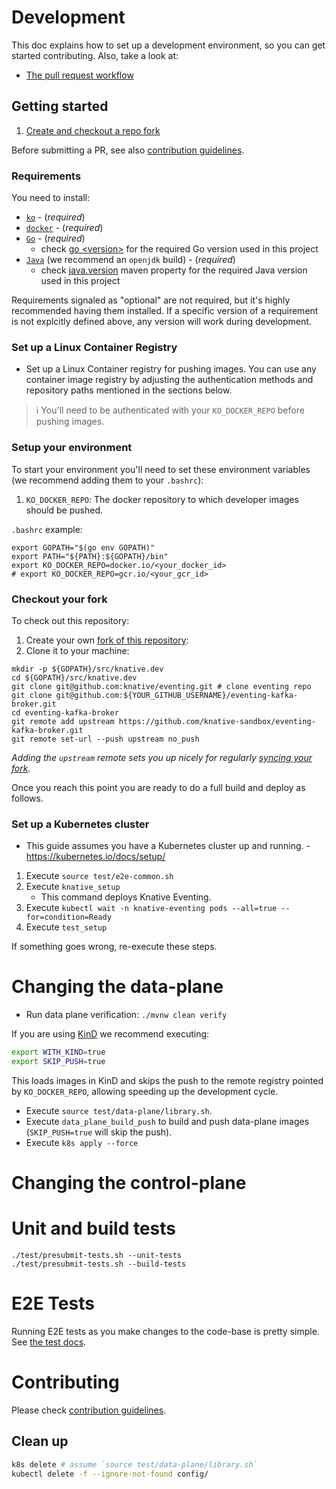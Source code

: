 # Development

This doc explains how to set up a development environment, so you can get started contributing.
Also, take a look at:

- [The pull request workflow](https://www.knative.dev/contributing/contributing/#pull-requests)

## Getting started

1. [Create and checkout a repo fork](#checkout-your-fork)

Before submitting a PR, see also [contribution guidelines](./CONTRIBUTING.md).

### Requirements

You need to install:

- [`ko`](https://github.com/google/ko) - (_required_)
- [`docker`](https://www.docker.com/) - (_required_)
- [`Go`](https://golang.org/) - (_required_)
  - check [go \<version\>](https://github.com/knative-sandbox/eventing-kafka-broker/blob/master/go.mod) for the required Go version used in this project
- [`Java`](https://www.java.com/en/) (we recommend an `openjdk` build) - (_required_)
  - check [java.version](https://github.com/knative-sandbox/eventing-kafka-broker/blob/master/data-plane/pom.xml) maven property for the required Java version used in this project

Requirements signaled as "optional" are not required, but it's highly recommended having them installed. If a specific version of a requirement is not explcitly defined above, any version will work during development.

### Set up a Linux Container Registry

- Set up a Linux Container registry for pushing images. You can use any
  container image registry by adjusting the authentication methods and
  repository paths mentioned in the sections below.
   
> :information_source: You'll need to be authenticated with your
> `KO_DOCKER_REPO` before pushing images.

### Setup your environment

To start your environment you'll need to set these environment variables (we
recommend adding them to your `.bashrc`):

1. `KO_DOCKER_REPO`: The docker repository to which developer images should be pushed.

`.bashrc` example:

```shell
export GOPATH="$(go env GOPATH)"
export PATH="${PATH}:${GOPATH}/bin"
export KO_DOCKER_REPO=docker.io/<your_docker_id>
# export KO_DOCKER_REPO=gcr.io/<your_gcr_id>
```

### Checkout your fork

To check out this repository:

1. Create your own [fork of this repository](https://help.github.com/articles/fork-a-repo/):
1. Clone it to your machine:

```shell
mkdir -p ${GOPATH}/src/knative.dev
cd ${GOPATH}/src/knative.dev
git clone git@github.com:knative/eventing.git # clone eventing repo
git clone git@github.com:${YOUR_GITHUB_USERNAME}/eventing-kafka-broker.git
cd eventing-kafka-broker
git remote add upstream https://github.com/knative-sandbox/eventing-kafka-broker.git
git remote set-url --push upstream no_push
```

_Adding the `upstream` remote sets you up nicely for regularly
[syncing your fork](https://help.github.com/articles/syncing-a-fork/)._

Once you reach this point you are ready to do a full build and deploy as
follows.

### Set up a Kubernetes cluster

- This guide assumes you have a Kubernetes cluster up and running. - https://kubernetes.io/docs/setup/

1. Execute `source test/e2e-common.sh `
1. Execute `knative_setup`
    - This command deploys Knative Eventing.
1. Execute `kubectl wait -n knative-eventing pods --all=true --for=condition=Ready`
1. Execute `test_setup`

If something goes wrong, re-execute these steps.

# Changing the data-plane

- Run data plane verification: `./mvnw clean verify`
    
If you are using [KinD](https://kind.sigs.k8s.io/) we recommend executing:

```bash
export WITH_KIND=true
export SKIP_PUSH=true
```

This loads images in KinD and skips the push to the remote registry pointed by `KO_DOCKER_REPO`, allowing speeding up
the development cycle.
    
- Execute `source test/data-plane/library.sh`.
- Execute `data_plane_build_push` to build and push data-plane images (`SKIP_PUSH=true` will skip the push).
- Execute `k8s apply --force`

# Changing the control-plane

<!--- TODO add instruction for iterating on the control-plane --->

# Unit and build tests

```shell script
./test/presubmit-tests.sh --unit-tests
./test/presubmit-tests.sh --build-tests
``` 

# E2E Tests

Running E2E tests as you make changes to the code-base is pretty simple. 
See [the test docs](./test/README.md).

# Contributing

Please check [contribution guidelines](./CONTRIBUTING.md).

## Clean up

<!--- TODO add instruction for clean up control-plane --->

```bash
k8s delete # assume `source test/data-plane/library.sh`
kubectl delete -f --ignore-not-found config/
```
